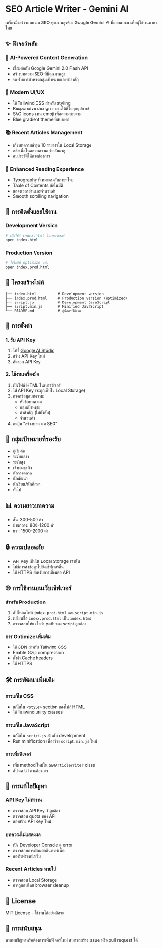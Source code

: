# SEO Article Writer - Gemini AI

เครื่องมือสร้างบทความ SEO คุณภาพสูงด้วย Google Gemini AI ที่ออกแบบมาเพื่อผู้ใช้งานภาษาไทย

## ✨ ฟีเจอร์หลัก

### 🤖 AI-Powered Content Generation
- เชื่อมต่อกับ Google Gemini 2.0 Flash API
- สร้างบทความ SEO ที่มีคุณภาพสูง
- รองรับการกำหนดกลุ่มเป้าหมายและคำสำคัญ

### 🎨 Modern UI/UX
- ใช้ Tailwind CSS สำหรับ styling
- Responsive design ทำงานได้ดีในทุกอุปกรณ์
- SVG icons แทน emoji เพื่อความสวยงาม
- Blue gradient theme ที่สบายตา

### 📚 Recent Articles Management
- เก็บบทความล่าสุด 10 รายการใน Local Storage
- คลิกเพื่อโหลดบทความเก่ากลับมาดู
- ลบประวัติได้ตามต้องการ

### 📖 Enhanced Reading Experience
- Typography ที่เหมาะสมกับภาษาไทย
- Table of Contents อัตโนมัติ
- แสดงเวลาอ่านและจำนวนคำ
- Smooth scrolling navigation

## 🚀 การติดตั้งและใช้งาน

### Development Version
```bash
# เปิดไฟล์ index.html ในเบราว์เซอร์
open index.html
```

### Production Version
```bash
# ใช้ไฟล์ที่ optimize แล้ว
open index.prod.html
```

## 📁 โครงสร้างไฟล์

```
├── index.html          # Development version
├── index.prod.html     # Production version (optimized)
├── script.js           # Development JavaScript
├── script.min.js       # Minified JavaScript
└── README.md           # คู่มือการใช้งาน
```

## 🔧 การตั้งค่า

### 1. รับ API Key
1. ไปที่ [Google AI Studio](https://makersuite.google.com/app/apikey)
2. สร้าง API Key ใหม่
3. คัดลอก API Key

### 2. ใช้งานเครื่องมือ
1. เปิดไฟล์ HTML ในเบราว์เซอร์
2. ใส่ API Key (จะถูกเก็บใน Local Storage)
3. กรอกข้อมูลบทความ:
   - หัวข้อบทความ
   - กลุ่มเป้าหมาย
   - คำสำคัญ (ไม่บังคับ)
   - จำนวนคำ
4. กดปุ่ม "สร้างบทความ SEO"

## 🎯 กลุ่มเป้าหมายที่รองรับ

- ผู้เริ่มต้น
- ระดับกลาง
- ระดับสูง
- เจ้าของธุรกิจ
- นักการตลาด
- นักพัฒนา
- นักเรียน/นักศึกษา
- ทั่วไป

## 📊 ความยาวบทความ

- สั้น: 300-500 คำ
- ปานกลาง: 800-1200 คำ
- ยาว: 1500-2000 คำ

## 🔒 ความปลอดภัย

- API Key เก็บใน Local Storage เท่านั้น
- ไม่มีการส่งข้อมูลไปยังเซิฟเวอร์อื่น
- ใช้ HTTPS สำหรับการเชื่อมต่อ API

## 🌐 การใช้งานบนเว็บเซิฟเวอร์

### สำหรับ Production
1. อัปโหลดไฟล์ `index.prod.html` และ `script.min.js`
2. เปลี่ยนชื่อ `index.prod.html` เป็น `index.html`
3. ตรวจสอบให้แน่ใจว่า path ของ script ถูกต้อง

### การ Optimize เพิ่มเติม
- ใช้ CDN สำหรับ Tailwind CSS
- Enable Gzip compression
- ตั้งค่า Cache headers
- ใช้ HTTPS

## 🛠️ การพัฒนาเพิ่มเติม

### การแก้ไข CSS
- แก้ไขใน `<style>` section ของไฟล์ HTML
- ใช้ Tailwind utility classes

### การแก้ไข JavaScript
- แก้ไขใน `script.js` สำหรับ development
- Run minification เพื่อสร้าง `script.min.js` ใหม่

### การเพิ่มฟีเจอร์
- เพิ่ม method ใหม่ใน `SEOArticleWriter` class
- อัปเดต UI ตามต้องการ

## 🐛 การแก้ไขปัญหา

### API Key ไม่ทำงาน
- ตรวจสอบ API Key ว่าถูกต้อง
- ตรวจสอบ quota ของ API
- ลองสร้าง API Key ใหม่

### บทความไม่แสดงผล
- เปิด Developer Console ดู error
- ตรวจสอบการเชื่อมต่ออินเทอร์เน็ต
- ลองรีเฟรชหน้าเว็บ

### Recent Articles หายไป
- ตรวจสอบ Local Storage
- อาจถูกลบโดย browser cleanup

## 📝 License

MIT License - ใช้งานได้อย่างอิสระ

## 🤝 การสนับสนุน

หากพบปัญหาหรือต้องการเพิ่มฟีเจอร์ใหม่ สามารถสร้าง issue หรือ pull request ได้